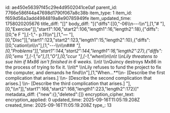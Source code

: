 id: ae450e56397f45c29e4d9502041ce0af
parent_id: 7766e586f44a47698d1790f067a8c38b
item_type: 1
item_id: f659d56a3add4984819a8e90785949fe
item_updated_time: 1758020205676
title_diff: "[]"
body_diff: "[{\"diffs\":[[0,\"-06\\\n---\\\n\"],[1,\"# \"],[0,\"Exercise\"]],\"start1\":106,\"start2\":106,\"length1\":16,\"length2\":18},{\"diffs\":[[0,\"e F \"],[-1,\"- p.11\\\n\"],[1,\"— \"],[0,\"Disc\"]],\"start1\":123,\"start2\":123,\"length1\":15,\"length2\":10},{\"diffs\":[[0,\"cation\\\n\\\n\"],[1,\"---\\\n\\\n### **\"],[0,\"Problems\"]],\"start1\":144,\"start2\":144,\"length1\":16,\"length2\":27},{\"diffs\":[[0,\"ems \"],[-1,\"o\"],[1,\"O\"],[0,\"ccur \"],[-1,\"when\\\n\\\n\\t* \\\nLily threatens to sue him if Mx86 isn't finished in 6 weeks. \\\n\\t* \\\nQuincy destroys Mx86 in the process of trying to fix it. \\\n\\t* \\\nLily refuses to fund the project to fix the computer, and demands he find\\\n\"],[1,\"When…**\\\n- [Describe the first complication that arises.]  \\\n- [Describe the second complication that arises.]  \\\n- [Describe the third complication that arises.]  \"],[0,\"\\\n\"]],\"start1\":168,\"start2\":168,\"length1\":223,\"length2\":172}]"
metadata_diff: {"new":{},"deleted":[]}
encryption_cipher_text: 
encryption_applied: 0
updated_time: 2025-09-16T11:05:19.208Z
created_time: 2025-09-16T11:05:19.208Z
type_: 13